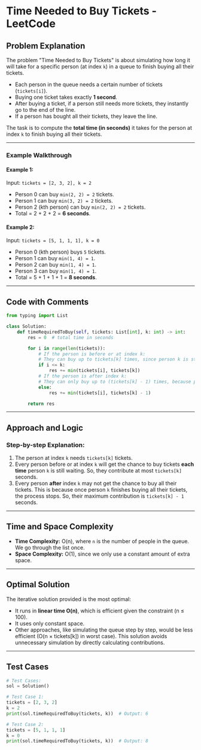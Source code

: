 # Time Needed to Buy Tickets - LeetCode

## Problem Explanation

The problem "Time Needed to Buy Tickets" is about simulating how long it will take for a specific person (at index `k`) in a queue to finish buying all their tickets.

* Each person in the queue needs a certain number of tickets (`tickets[i]`).
* Buying one ticket takes exactly **1 second**.
* After buying a ticket, if a person still needs more tickets, they instantly go to the end of the line.
* If a person has bought all their tickets, they leave the line.

The task is to compute the **total time (in seconds)** it takes for the person at index `k` to finish buying all their tickets.

---

### Example Walkthrough

#### Example 1:

Input: `tickets = [2, 3, 2], k = 2`

* Person 0 can buy `min(2, 2) = 2` tickets.
* Person 1 can buy `min(3, 2) = 2` tickets.
* Person 2 (kth person) can buy `min(2, 2) = 2` tickets.
* Total = 2 + 2 + 2 = **6 seconds**.

#### Example 2:

Input: `tickets = [5, 1, 1, 1], k = 0`

* Person 0 (kth person) buys `5` tickets.
* Person 1 can buy `min(1, 4) = 1`.
* Person 2 can buy `min(1, 4) = 1`.
* Person 3 can buy `min(1, 4) = 1`.
* Total = 5 + 1 + 1 + 1 = **8 seconds**.

---

## Code with Comments

```python
from typing import List

class Solution:
    def timeRequiredToBuy(self, tickets: List[int], k: int) -> int:
        res = 0  # total time in seconds

        for i in range(len(tickets)):
            # If the person is before or at index k:
            # They can buy up to tickets[k] times, since person k is still in line.
            if i <= k:
                res += min(tickets[i], tickets[k])
            # If the person is after index k:
            # They can only buy up to (tickets[k] - 1) times, because person k finishes before them.
            else:
                res += min(tickets[i], tickets[k] - 1)

        return res
```

---

## Approach and Logic

### Step-by-step Explanation:

1. The person at index `k` needs `tickets[k]` tickets.
2. Every person before or at index `k` will get the chance to buy tickets **each time** person `k` is still waiting. So, they contribute at most `tickets[k]` seconds.
3. Every person **after** index `k` may not get the chance to buy all their tickets. This is because once person `k` finishes buying all their tickets, the process stops. So, their maximum contribution is `tickets[k] - 1` seconds.

---

## Time and Space Complexity

* **Time Complexity:** O(n), where `n` is the number of people in the queue. We go through the list once.
* **Space Complexity:** O(1), since we only use a constant amount of extra space.

---

## Optimal Solution

The iterative solution provided is the most optimal:

* It runs in **linear time O(n)**, which is efficient given the constraint (n ≤ 100).
* It uses only constant space.
* Other approaches, like simulating the queue step by step, would be less efficient (O(n × tickets\[k]) in worst case). This solution avoids unnecessary simulation by directly calculating contributions.

---

## Test Cases

```python
# Test Cases:
sol = Solution()

# Test Case 1:
tickets = [2, 3, 2]
k = 2
print(sol.timeRequiredToBuy(tickets, k))  # Output: 6

# Test Case 2:
tickets = [5, 1, 1, 1]
k = 0
print(sol.timeRequiredToBuy(tickets, k))  # Output: 8
```